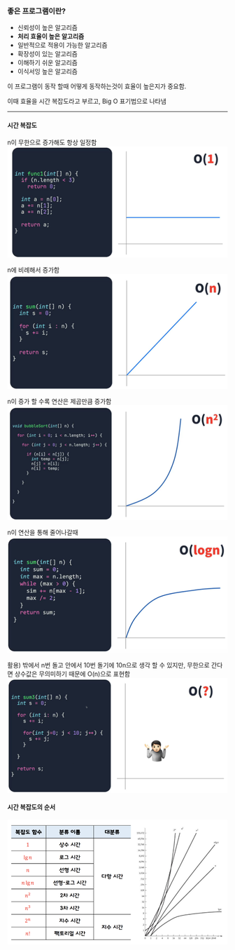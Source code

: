 ### 좋은 프로그램이란?

- 신뢰성이 높은 알고리즘
- **처리 효율이 높은 알고리즘**
- 일반적으로 적용이 가능한 알고리즘
- 확장성이 있는 알고리즘
- 이해하기 쉬운 알고리즘
- 이식서잉 높은 알고리즘

이 프로그램이 동작 할때 어떻게 동작하는것이 효율이 높은지가 중요함.

이때 효율을 시간 복잡도라고 부르고, Big O 표기법으로 나타냄

---

#### 시간 복잡도

n이 무한으로 증가해도 항상 일정함
![img.png](img/img_9.png)

n에 비례해서 증가함
![img_1.png](img/img_10.png)

n이 증가 할 수록 연산은 제곱만큼 증가함
![img_2.png](img/img_11.png)

n이 연산을 통해 줄어나갈때
![img_3.png](img/img_12.png)

활용) 밖에서 n번 돌고 안에서 10번 돌기에 10n으로 생각 할 수 있지만, 무한으로 간다면 상수값은 무의미하기 때문에 O(n)으로 표현함
![img_4.png](img/img_13.png)

#### 시간 복잡도의 순서

![img.png](img/img_14.png)
